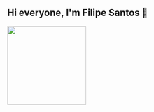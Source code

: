 ## Hi everyone, I'm Filipe Santos 👋

<div>
  <img height="180em" src=https://github-readme-stats.vercel.app/api?username=Filipe-Ti&theme=dark&show_icons=true/>
</div>

<!--
**Filipe-Ti/Filipe-Ti** is a ✨ _special_ ✨ repository because its `README.md` (this file) appears on your GitHub profile.

Here are some ideas to get you started:

- 🔭 I’m currently working on ...
- 🌱 I’m currently learning ...
- 👯 I’m looking to collaborate on ...
- 🤔 I’m looking for help with ...
- 💬 Ask me about ...
- 📫 How to reach me: ...
- 😄 Pronouns: ...
- ⚡ Fun fact: ...
-->
